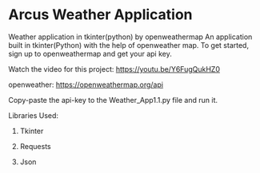 # Arcus Weather Application
Weather application in tkinter(python) by openweathermap
An application built in tkinter(Python) with the help of openweather map.
To get started, sign up to openweathermap and get your api key.


Watch the video for this project: <https://youtu.be/Y6FugQukHZ0>

openweather: <https://openweathermap.org/api>

Copy-paste the api-key to the Weather_App1.1.py file and run it.

Libraries Used:

1. Tkinter

2. Requests

3. Json
